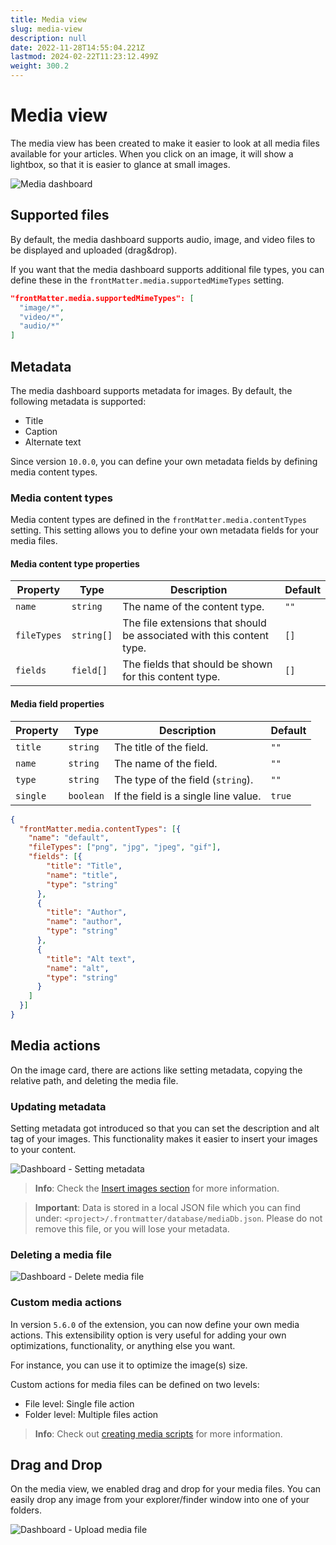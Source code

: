 ```yaml
---
title: Media view
slug: media-view
description: null
date: 2022-11-28T14:55:04.221Z
lastmod: 2024-02-22T11:23:12.499Z
weight: 300.2
---
```


# Media view

The media view has been created to make it easier to look at all media files available for your
articles. When you click on an image, it will show a lightbox, so that it is easier to glance at
small images.

![Media dashboard][01]

## Supported files

By default, the media dashboard supports audio, image, and video files to be displayed and uploaded
(drag&drop).

If you want that the media dashboard supports additional file types, you can define these in the
`frontMatter.media.supportedMimeTypes` setting.

```json
"frontMatter.media.supportedMimeTypes": [
  "image/*",
  "video/*",
  "audio/*"
]
```

## Metadata

The media dashboard supports metadata for images. By default, the following metadata is supported:

- Title
- Caption
- Alternate text

Since version `10.0.0`, you can define your own metadata fields by defining media content types.

### Media content types

Media content types are defined in the `frontMatter.media.contentTypes` setting. This setting allows
you to define your own metadata fields for your media files.

#### Media content type properties

| Property | Type | Description | Default |
| --- | --- | --- | --- |
| `name` | `string` | The name of the content type. | `""` |
| `fileTypes` | `string[]` | The file extensions that should be associated with this content type. | `[]` |
| `fields` | `field[]` | The fields that should be shown for this content type. | `[]` |

#### Media field properties

| Property | Type | Description | Default |
| --- | --- | --- | --- |
| `title` | `string` | The title of the field. | `""` |
| `name` | `string` | The name of the field. | `""` |
| `type` | `string` | The type of the field (`string`). | `""` |
| `single` | `boolean` | If the field is a single line value. | `true` |

```json {{ "title": "Example of defining media content types" }}
{
  "frontMatter.media.contentTypes": [{
    "name": "default",
    "fileTypes": ["png", "jpg", "jpeg", "gif"],
    "fields": [{
        "title": "Title",
        "name": "title",
        "type": "string"
      },
      {
        "title": "Author",
        "name": "author",
        "type": "string"
      },
      {
        "title": "Alt text",
        "name": "alt",
        "type": "string"
      }
    ]
  }]
}
```

## Media actions

On the image card, there are actions like setting metadata, copying the relative path, and deleting
the media file.

### Updating metadata

Setting metadata got introduced so that you can set the description and alt tag of your images. This
functionality makes it easier to insert your images to your content.

![Dashboard - Setting metadata][02]

<!-- markdownlint-disable MD028 -->
> **Info**: Check the [Insert images section][03] for more information.

> **Important**: Data is stored in a local JSON file which you can find under:
> `<project>/.frontmatter/database/mediaDb.json`. Please do not remove this file, or you will lose
> your metadata.
<!-- markdownlint-enable MD028 -->

### Deleting a media file

![Dashboard - Delete media file][04]

### Custom media actions

In version `5.6.0` of the extension, you can now define your own media actions. This extensibility
option is very useful for adding your own optimizations, functionality, or anything else you want.

For instance, you can use it to optimize the image(s) size.

Custom actions for media files can be defined on two levels:

- File level: Single file action
- Folder level: Multiple files action

> **Info**: Check out [creating media scripts][05] for more information.

## Drag and Drop

On the media view, we enabled drag and drop for your media files. You can easily drop any image from
your explorer/finder window into one of your folders.

![Dashboard - Upload media file][06]

<!-- Link References -->
[01]: /releases/v10.0.0/media-dashboard.png
[02]: /releases/v10.0.0/metadata-update.png
[03]: /docs/markdown#insert-images
[04]: /releases/v10.0.0/delete-media.png
[05]: /docs/custom-actions#creating-a-media-script
[06]: /releases/v10.0.0/media-upload.png

